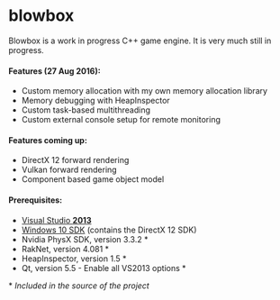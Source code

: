 # blowbox
Blowbox is a work in progress C++ game engine. It is very much still in progress.


#### Features (27 Aug 2016):
- Custom memory allocation with my own memory allocation library
- Memory debugging with HeapInspector
- Custom task-based multithreading
- Custom external console setup for remote monitoring

#### Features coming up:
- DirectX 12 forward rendering
- Vulkan forward rendering
- Component based game object model

#### Prerequisites:
- [Visual Studio **2013**](http://go.microsoft.com/fwlink/?LinkId=517284)
- [Windows 10 SDK](https://go.microsoft.com/fwlink/p/?LinkID=698771) (contains the DirectX 12 SDK)
- Nvidia PhysX SDK, version 3.3.2 *
- RakNet, version 4.081 *
- HeapInspector, version 1.5 * 
- Qt, version 5.5 - Enable all VS2013 options *

\* _Included in the source of the project_
